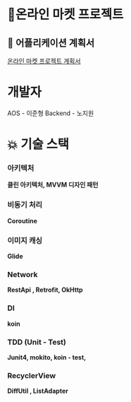 # 🍱온라인 마켓 프로젝트

## 📃 어플리케이션 계획서

[온라인 마켓 프로젝트 계획서](https://www.notion.so/rojiwon/6c16c62fe751465eb71315f1999e11fc?pvs=4) 

# 개발자
AOS - 이준형 Backend - 노지원

# 💥 기술 스택

### 아키텍처

**클린 아키텍처, MVVM 디자인 패턴**

### 비동기 처리

**Coroutine**

### 이미지 캐싱

**Glide**

### Network

**RestApi , Retrofit, OkHttp**

### DI

**koin**

### TDD (Unit - Test)

**Junit4, mokito, koin - test,**

### RecyclerView

**DiffUtil , ListAdapter**
